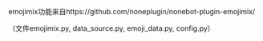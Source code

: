 emojimix功能来自https://github.com/noneplugin/nonebot-plugin-emojimix/

（文件emojimix.py, data_source.py, emoji_data.py, config.py）

